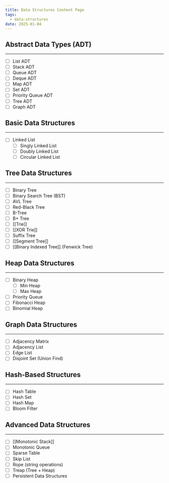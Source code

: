 ```yaml
---
title: Data Structures Content Page
tags:
  - data-structures
date: 2025-01-04
---
```


## Abstract Data Types (ADT)

---

- [ ] List ADT
- [ ] Stack ADT
- [ ] Queue ADT
- [ ] Deque ADT
- [ ] Map ADT
- [ ] Set ADT
- [ ] Priority Queue ADT
- [ ] Tree ADT
- [ ] Graph ADT

## Basic Data Structures

---

- [ ] Linked List
  - [ ] Singly Linked List
  - [ ] Doubly Linked List
  - [ ] Circular Linked List

## Tree Data Structures

---

- [ ] Binary Tree
- [ ] Binary Search Tree (BST)
- [ ] AVL Tree
- [ ] Red-Black Tree
- [ ] B-Tree
- [ ] B+ Tree
- [ ] [[Trie]]
- [ ] [[XOR Trie]]
- [ ] Suffix Tree
- [ ] [[Segment Tree]]
- [ ] [[Binary Indexed Tree]] (Fenwick Tree)

## Heap Data Structures

---

- [ ] Binary Heap
  - [ ] Min Heap
  - [ ] Max Heap
- [ ] Priority Queue
- [ ] Fibonacci Heap
- [ ] Binomial Heap

## Graph Data Structures

---

- [ ] Adjacency Matrix
- [ ] Adjacency List
- [ ] Edge List
- [ ] Disjoint Set (Union Find)

## Hash-Based Structures

---

- [ ] Hash Table
- [ ] Hash Set
- [ ] Hash Map
- [ ] Bloom Filter

## Advanced Data Structures

---

- [ ] [[Monotonic Stack]]
- [ ] Monotonic Queue
- [ ] Sparse Table
- [ ] Skip List
- [ ] Rope (string operations)
- [ ] Treap (Tree + Heap)
- [ ] Persistent Data Structures

